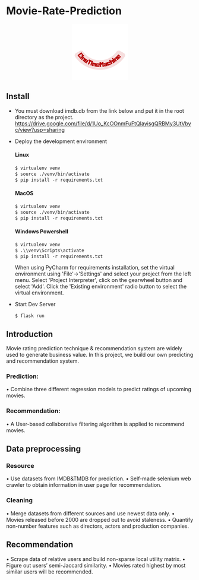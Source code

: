 # Movie-Rate-Prediction

<div align="center">
	<img src="CineTimeMachine_logo_transparency.png" alt="Editor" width="150">
</div>

## Install
* You must download imdb.db from the link below and put it in the root directory as the project.
https://drive.google.com/file/d/1Uo_KcOOnmFuFtQIayisgQRBMy3UtVbyc/view?usp=sharing
* Deploy the development environment
    #### Linux
    ```shell
    $ virtualenv venv
    $ source ./venv/bin/activate
    $ pip install -r requirements.txt
    ```
    #### MacOS
    ```shell
    $ virtualenv venv
    $ source ./venv/bin/activate
    $ pip install -r requirements.txt
    ```
    #### Windows Powershell
    ```shell
    $ virtualenv venv
    $ .\\venv\Scripts\activate
    $ pip install -r requirements.txt
    ```
    
    When using PyCharm for requirements installation, set the virtual environment using 'File'->'Settings' and select your project from the left menu. Select 'Project Interpreter', click on the gearwheel button and select 'Add'. Click the 'Existing environment' radio button to select the virtual environment. 
    
* Start Dev Server
    ```shell
    $ flask run
    ```

## Introduction
 Movie rating prediction technique & recommendation system are widely used to generate business value. In this project, we build our own predicting and recommendation system.
### Prediction:
• Combine three different regression models to
predict ratings of upcoming movies.
### Recommendation:
• A User-based collaborative filtering algorithm is
applied to recommend movies.

## Data preprocessing

### Resource
• Use datasets from IMDB&TMDB for prediction.
• Self-made selenium web crawler to obtain
information in user page for recommendation.

### Cleaning
• Merge datasets from different sources and use
newest data only.
• Movies released before 2000 are dropped out
to avoid staleness.
• Quantify non-number features such as
directors, actors and production companies.

## Recommendation
• Scrape data of relative users and build non-sparse local utility matrix.
• Figure out users’ semi-Jaccard similarity.
• Movies rated highest by most similar users will be
recommended.



